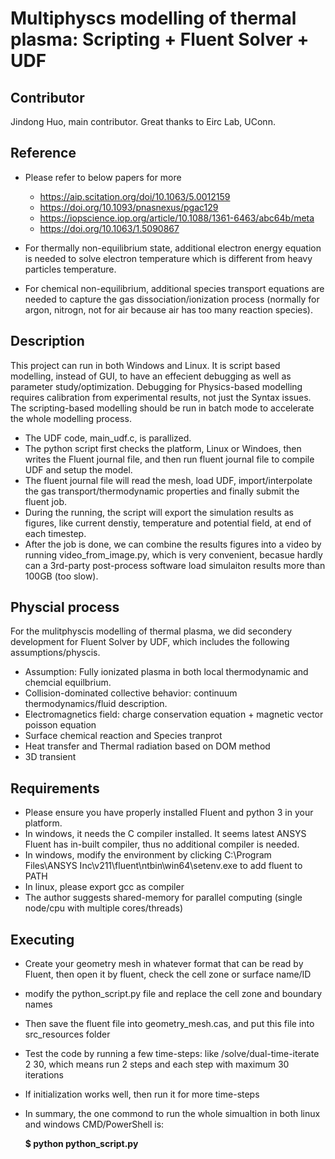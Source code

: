 # Multiphyscs modelling of thermal plasma: Scripting + Fluent Solver + UDF


## Contributor
Jindong Huo, main contributor. Great thanks to Eirc Lab, UConn.

## Reference
* Please refer to below papers for more
    * https://aip.scitation.org/doi/10.1063/5.0012159
    * https://doi.org/10.1093/pnasnexus/pgac129
    * https://iopscience.iop.org/article/10.1088/1361-6463/abc64b/meta
    * https://doi.org/10.1063/1.5090867


* For thermally non-equilibrium state, additional electron energy equation is needed to solve electron temperature which is different from heavy particles temperature. 
* For chemical non-equilibrium, additional species transport equations are needed to capture the gas dissociation/ionization process (normally for argon, nitrogn, not for air because air has too many reaction species).

## Description
This project can run in both Windows and Linux. It is script based modelling, instead of GUI, to have an effecient debugging as well as parameter study/optimization. Debugging for Physics-based modelling requires calibration from experimental results, not just the Syntax issues. The scripting-based modelling should be run in batch mode to accelerate the whole modelling process.
* The UDF code, main_udf.c, is parallized.
* The python script first checks the platform, Linux or Windoes, then writes the Fluent journal file, and then run fluent journal file to compile UDF and setup the model.
* The fluent journal file will read the mesh, load UDF, import/interpolate the gas transport/thermodynamic properties and finally submit the fluent job.
* During the running, the script will export the simulation results as figures, like current denstiy, temperature and potential field, at end of each timestep.
* After the job is done, we can combine the results figures into a video by running video_from_image.py, which is very convenient, becasue hardly can a 3rd-party post-process software load simulaiton results more than 100GB (too slow).  

## Physcial process
For the mulitphyscis modelling of thermal plasma, we did secondery development for Fluent Solver by UDF, which includes the following assumptions/physcis.

* Assumption: Fully ionizated plasma in both local thermodynamic and chemcial equilbrium.
* Collision-dominated collective behavior: continuum thermodynamics/fluid description.
* Electromagnetics field: charge conservation equation + magnetic vector poisson equation
* Surface chemical reaction and Species tranprot
* Heat transfer and Thermal radiation based on DOM method
* 3D transient

## Requirements
* Please ensure you have properly installed Fluent and python 3 in your platform.
* In windows, it needs the C compiler installed. It seems latest ANSYS Fluent has in-built compiler, thus no additional compiler is needed. 
* In windows, modify the environment by clicking C:\Program Files\ANSYS Inc\v211\fluent\ntbin\win64\setenv.exe to add fluent to PATH 
* In linux, please export gcc as compiler
* The author suggests shared-memory for parallel computing (single node/cpu with multiple cores/threads)

## Executing 
* Create your geometry mesh in whatever format that can be read by Fluent, then open it by fluent, check the cell zone or surface name/ID
* modify the python_script.py file and replace the cell zone and boundary names 
* Then save the fluent file into geometry_mesh.cas, and put this file into src_resources folder
* Test the code by running a few time-steps: like /solve/dual-time-iterate 2 30, which means run 2 steps and each step with maximum 30 iterations
* If initialization works well, then run it for more time-steps
* In summary, the one commond to run the whole simualtion in both linux and windows CMD/PowerShell is:

  **$ python python_script.py**
